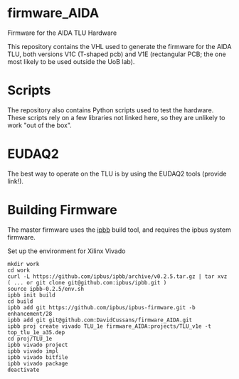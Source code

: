 # firmware_AIDA
Firmware for the AIDA TLU Hardware

This repository contains the VHL used to generate the firmware for the AIDA TLU, both versions V1C (T-shaped pcb) and V1E (rectangular PCB; the one most likely to be used outside the UoB lab).

# Scripts
The repository also contains Python scripts used to test the hardware. These scripts rely on a few libraries not linked here, so they are unlikely to work "out of the box".

# EUDAQ2
The best way to operate on the TLU is by using the EUDAQ2 tools (provide link!).

# Building Firmware

The master firmware uses the [ipbb](https://github.com/ipbus/ipbb) build tool, and requires the ipbus system firmware.

Set up the environment for Xilinx Vivado

	mkdir work
	cd work
	curl -L https://github.com/ipbus/ipbb/archive/v0.2.5.tar.gz | tar xvz
	( ... or git clone git@github.com:ipbus/ipbb.git )
	source ipbb-0.2.5/env.sh
	ipbb init build
	cd build
	ipbb add git https://github.com/ipbus/ipbus-firmware.git -b enhancement/28
	ipbb add git git@github.com:DavidCussans/firmware_AIDA.git
	ipbb proj create vivado TLU_1e firmware_AIDA:projects/TLU_v1e -t top_tlu_1e_a35.dep
	cd proj/TLU_1e
	ipbb vivado project
	ipbb vivado impl
	ipbb vivado bitfile
	ipbb vivado package
	deactivate
